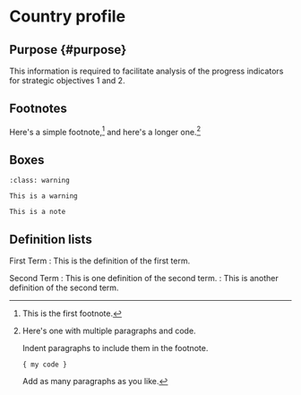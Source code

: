# Country profile

## Purpose {#purpose}

This information is required to facilitate analysis of the progress indicators for strategic objectives 1 and 2.


## Footnotes

Here's a simple footnote,[^1] and here's a longer one.[^bignote]

[^1]: This is the first footnote.

[^bignote]: Here's one with multiple paragraphs and code.

    Indent paragraphs to include them in the footnote.

    `{ my code }`

    Add as many paragraphs as you like.


## Boxes

```{admonition} Warning title
:class: warning

This is a warning
```

```{admonition} Note title
This is a note
```


## Definition lists

First Term
: This is the definition of the first term.

Second Term
: This is one definition of the second term.
: This is another definition of the second term.

